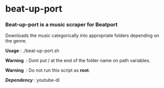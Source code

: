 # beat-up-port

### Beat-up-port is a music scraper for Beatport

Downloads the music categorically into appropriate folders depending on the genre.

**Usage** : ./beat-up-port.sh

**Warning**  : Dont put / at the end of the folder name on path variables.

**Warning**  : Do not run this script as **root**.

**_Dependency_** : youtube-dl
